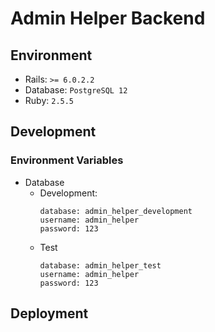# Admin Helper Backend

## Environment
- Rails: `>= 6.0.2.2`
- Database: `PostgreSQL 12`
- Ruby: `2.5.5`

## Development
### Environment Variables
- Database
  - Development:
    ```
    database: admin_helper_development
    username: admin_helper
    password: 123
    ```
  - Test
    ```
    database: admin_helper_test
    username: admin_helper
    password: 123
    ```

## Deployment
